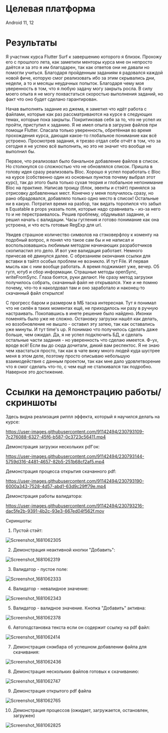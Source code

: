 # Целевая платформа

Android 11, 12

# Результаты

Я участник курса Flutter Surf к завершению которого я близок. Прохожу его с прошлого лета, как заметили менторы курса мне он непросто даётся и за это я им благодарен, так как ответов они не давали но помогли учиться. Благодаря пройденным заданиям я радовался каждой новой фиче, которую смог реализовать ибо за этим скрывались дни, недели, а то и месяцы неудачных попыток. Благодаря чему моя уверенность в том, что я любую задачу могу закрыть росла. 
В силу моего опыта я не могу похвастаться скоростью выполнения заданий, но факт что оно будет сделано гарантирован.

Начав выполнять задание из джема, я заметил что идёт работа с файлами, которые как раз рассматриваются на курсе в следующих темах, которые пока закрыты. Покритиковав себя за то, что не успел их пройти, приступил к заданию. Я не имел опыта в загрузке файлов при помощи Flutter. Спасала только уверенность, обретённая во время прохождения курса, дающая какое-то глобальное понимание как всё устроено. Просмотрев задания, я трезво отдал себе отчёт в том, что за сегодня я не успею всё выполнить, но это не значит что вообще не выполнил бы.

Первое, что реализовал было банальное добавление файлов в список. Но столкнулся со сложностью что не обновлялся список. Пришла в голову идея сразу реализовать Bloc. Хорошо я успел поработать с Bloc на курсе (собственно один из основных пунктов почему выбрал этот курс), так до этого была только сухая теория и глобальное непонимание Bloc на практике. 
Написав троицу (блок, эвенты и стэйт) принялся за отрисовку добавленных мест. Конечно у меня получилось сразу, но рано обрадовался, добавляло только одно место в список!
Остальные ни в какую. Потратил время на разбор, так видать торопился что забыл в Equatable в props указать поля, которые надо сравнивать - из-за него то и не перестраивалось.
Решив проблему, обдумывал задание, и решил начать с валидации. Часы гугления и готово понимание как она устроена, и что есть готовые RegExp для url. 

Увидев страшное количество символов на стэковерфлоу к коменту на подобный вопрос, я понял что такое сам бы и не написал и воспользовавшись любимым методом начинающих разработчиков скопипастил это дело. И вот уже валидация работает. Немного причесав её двинулся далее. С обрезанием окончания ссылки для вставки в тайтл особых проблем не возникло.
И тут File. И первая мысль как с ним вообще работать. А время поджимает уже, вечер. О5 гугл, ютуб и сбор информации. Страшные методы openSync, writeFromSync. Глаза боятся, руки делают. Не сразу метод загрузки получилось собрать, скачанный файл не открывался. Уже и не помню почему, что-то я наколдовал там и оно заработало и наконец-то скачанный файл открылся!

С прогресс баром и размером в МБ таска интересная. Тут я понимал что не силён в таких моментах ещё, не приходилось ни разу в ручную настраивать. Покопавшись в инете решение было найдено.
Иконки поменять было уже не сложно.
Остановку загрузки нашёл как делать, но возобновление не вышло - оставил эту затею, так как оставались уже минуты.
И тут time's up. Я понимаю что получилось сделать даже больше, чем ожидал. Да, я не успел подключить БД, и сделать остальные части задания - но уверенность что сделаю имеется. Ф-ух, вроде всё!
Если вы до сюда дочитали, дикий вам респектос. Я не знаю чем хвастаться просто, так как в чате вижу много людей куда шустрее меня в этом деле, поэтому просто описываю небольшую взаимодействия с данным проектом, так как мне дало удовлетворение что я смог сделать что-то, с чем ещё не сталкивался так подробно. Наверное это достижение.

# Ссылки на демонстрацию работы/скриншоты

Здесь видна реализация риппл эффекта, который я научился делать на курсе:

https://user-images.githubusercontent.com/91142494/230793109-7c276088-6327-45f6-b587-0c3723c56411.mp4

Демонстрация загрузки нескольких pdf'ок:

https://user-images.githubusercontent.com/91142494/230793144-5759d316-4481-4657-82b5-251b68cf2af5.mp4

Демонстрация процесса открытия скачанного pdf:

https://user-images.githubusercontent.com/91142494/230793190-6000a343-7528-4d57-abd1-63d9c29ff79e.mp4

Демонстрация работы валидатора:

https://user-images.githubusercontent.com/91142494/230793216-dac5fe2b-9391-4b2c-93e3-667ed04f562f.mov

Скриншоты:

1. Пустой стэйт:

![Screenshot_1681062305](https://user-images.githubusercontent.com/91142494/230793259-661e57d0-d409-43f3-905e-a6a881bda581.png)

2. Демонстрация неактивной кнопки "Добавить":

![Screenshot_1681062319](https://user-images.githubusercontent.com/91142494/230793306-5f069a53-6fbe-4e12-9220-8c1853abd61c.png)

3. Валидатор - пустое поле:

![Screenshot_1681062333](https://user-images.githubusercontent.com/91142494/230793343-1ca4c13e-9ef4-48e6-b899-149d926b0cbc.png)

4. Валидатор - невалидное значение:

![Screenshot_1681062343](https://user-images.githubusercontent.com/91142494/230793385-e232fb78-2f8a-4d36-959b-a035353be95f.png)

5. Валидатор - валидное значение. Кнопка "Добавить" активна:

![Screenshot_1681062378](https://user-images.githubusercontent.com/91142494/230793410-cad1a8ce-e345-457f-9e87-dbc09efa0f41.png)

6. Автоподстановка текста если он содержит ссылку на pdf файл:

![Screenshot_1681062414](https://user-images.githubusercontent.com/91142494/230793463-a267cf5f-fc91-4cb8-96b9-d8af08d794cb.png)

7. Демонстрация снэкбара об успешном добавлении файла для скачивания:

![Screenshot_1681062436](https://user-images.githubusercontent.com/91142494/230793520-02b67dcb-e5e7-425f-93e8-d3d1c03e619f.png)

8. Демонстрация нескольких файлов готовых к скачиванию:

![Screenshot_1681062747](https://user-images.githubusercontent.com/91142494/230793561-219cfe7c-d8d1-4f91-b1bc-9187d27f52be.png)

9. Демонстрация открытого pdf файла

![Screenshot_1681062765](https://user-images.githubusercontent.com/91142494/230793584-790b6800-8713-4265-8ff8-696a9298e9b5.png)

10. Демонстрация процессов (ожидает, загружается, остановлен, загружен)

![Screenshot_1681062825](https://user-images.githubusercontent.com/91142494/230793626-94bcd743-cb6c-4a9d-a18f-02d749b31c8a.png)








